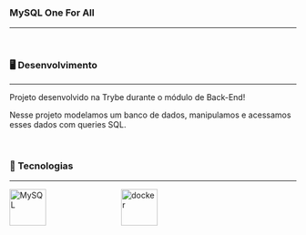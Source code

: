 <h3>MySQL One For All</h3>

------------

</br>
<h3>🖥️ Desenvolvimento</h3>

------------

<p>Projeto desenvolvido na <a hrefo=https://www.betrybe.com>Trybe</a> durante o módulo de Back-End!</p>
<p>Nesse projeto modelamos um banco de dados, manipulamos e acessamos esses dados com queries SQL.</p>

</br>
<h3>🦾 Tecnologias</h3>

------------

<div style="display: flex; align-items: center; justify-content: space-between; width: 260px">
<img src="https://cdn3.emoji.gg/emojis/3046_MySQL.png" width="64px" alt="MySQL">
<img src=https://external-content.duckduckgo.com/iu/?u=https%3A%2F%2Ftse2.mm.bing.net%2Fth%3Fid%3DOIP.39On_K_Tb95XStMK9aMx6wAAAA%26pid%3DApi&f=1&ipt=b76af1419cb1b50b7769b90ef64948596bcbc3cc3ebb150ec3aaaffe48aa03de&ipo=images style="width: 64px" alt="docker"/>
</div>
